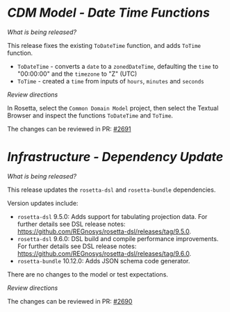 # _CDM Model - Date Time Functions_

_What is being released?_

This release fixes the existing `ToDateTime` function, and adds `ToTime` function.

- `ToDateTime` - converts a `date` to a `zonedDateTime`, defaulting the `time` to "00:00:00" and the `timezone` to "Z" (UTC)
- `ToTime` - created a `time` from inputs of `hours`, `minutes` and `seconds`

_Review directions_

In Rosetta, select the `Common Domain Model` project, then select the Textual Browser and inspect the functions `ToDateTime` and `ToTime`.

The changes can be reviewed in PR: [#2691](https://github.com/finos/common-domain-model/pull/2691)

# _Infrastructure - Dependency Update_

_What is being released?_

This release updates the `rosetta-dsl` and `rosetta-bundle` dependencies.

Version updates include:
- `rosetta-dsl` 9.5.0: Adds support for tabulating projection data. For further details see DSL release notes: https://github.com/REGnosys/rosetta-dsl/releases/tag/9.5.0.
- `rosetta-dsl` 9.6.0: DSL build and compile performance improvements. For further details see DSL release notes: https://github.com/REGnosys/rosetta-dsl/releases/tag/9.6.0.
- `rosetta-bundle` 10.12.0: Adds JSON schema code generator.

There are no changes to the model or test expectations.

_Review directions_

The changes can be reviewed in PR: [#2690](https://github.com/finos/common-domain-model/pull/2690)
